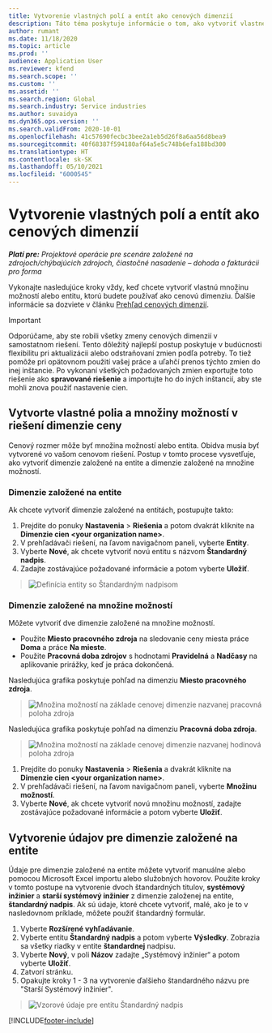 ```yaml
---
title: Vytvorenie vlastných polí a entít ako cenových dimenzií
description: Táto téma poskytuje informácie o tom, ako vytvoriť vlastné množiny možností alebo entity.
author: rumant
ms.date: 11/18/2020
ms.topic: article
ms.prod: ''
audience: Application User
ms.reviewer: kfend
ms.search.scope: ''
ms.custom: ''
ms.assetid: ''
ms.search.region: Global
ms.search.industry: Service industries
ms.author: suvaidya
ms.dyn365.ops.version: ''
ms.search.validFrom: 2020-10-01
ms.openlocfilehash: 41c57690fecbc3bee2a1eb5d26f8a6aa56d8bea9
ms.sourcegitcommit: 40f68387f594180af64a5e5c748b6efa188bd300
ms.translationtype: HT
ms.contentlocale: sk-SK
ms.lasthandoff: 05/10/2021
ms.locfileid: "6000545"
---
```

# <a name="create-custom-fields-and-entities-as-pricing-dimensions"></a>Vytvorenie vlastných polí a entít ako cenových dimenzií

_**Platí pre:** Projektové operácie pre scenáre založené na zdrojoch/chýbajúcich zdrojoch, čiastočné nasadenie – dohoda o fakturácii pro forma_

Vykonajte nasledujúce kroky vždy, keď chcete vytvoriť vlastnú množinu možností alebo entitu, ktorú budete používať ako cenovú dimenziu. Ďalšie informácie sa dozviete v článku [Prehľad cenových dimenzií](pricing-dimensions-overview.md).  

> [!IMPORTANT]
> Odporúčame, aby ste robili všetky zmeny cenových dimenzií v samostatnom riešení. Tento dôležitý najlepší postup poskytuje v budúcnosti flexibilitu pri aktualizácii alebo odstraňovaní zmien podľa potreby. To tiež pomôže pri opätovnom použití vašej práce a uľahčí prenos týchto zmien do inej inštancie. Po vykonaní všetkých požadovaných zmien exportujte toto riešenie ako **spravované riešenie** a importujte ho do iných inštancií, aby ste mohli znova použiť nastavenie cien.

  
## <a name="create-custom-fields-and-option-sets-in-the-pricing-dimension-solution"></a>Vytvorte vlastné polia a množiny možností v riešení dimenzie ceny

Cenový rozmer môže byť množina možností alebo entita. Obidva musia byť vytvorené vo vašom cenovom riešení. Postup v tomto procese vysvetľuje, ako vytvoriť dimenzie založené na entite a dimenzie založené na množine možností.

### <a name="entity-based-dimensions"></a>Dimenzie založené na entite
Ak chcete vytvoriť dimenzie založené na entitách, postupujte takto:

1. Prejdite do ponuky **Nastavenia** > **Riešenia** a potom dvakrát kliknite na **Dimenzie cien \<your organization name>**.
2. V prehľadávači riešení, na ľavom navigačnom paneli, vyberte **Entity**.
3. Vyberte **Nové**, ak chcete vytvoriť novú entitu s názvom **Štandardný nadpis**. 
4. Zadajte zostávajúce požadované informácie a potom vyberte **Uložiť**.

> ![Definícia entity so Štandardným nadpisom](media/Standard-Title-entity-definition.png)

### <a name="option-set-based-dimensions"></a>Dimenzie založené na množine možností 
Môžete vytvoriť dve dimenzie založené na množine možností. 

- Použite **Miesto pracovného zdroja** na sledovanie ceny miesta práce **Doma** a práce **Na mieste**. 
- Použite **Pracovná doba zdrojov** s hodnotami **Pravidelná** a **Nadčasy** na aplikovanie prirážky, keď je práca dokončená.

Nasledujúca grafika poskytuje pohľad na dimenziu **Miesto pracovného zdroja**. 

> ![Množina možností na základe cenovej dimenzie nazvanej pracovná poloha zdroja](media/Option-set-PD-called-Resource-Work-Location.png)

Nasledujúca grafika poskytuje pohľad na dimenziu **Pracovná doba zdroja**. 

> ![Množina možností na základe cenovej dimenzie nazvanej hodinová poloha zdroja](media/Option-set-PD-called-Resource-Work-Hours.png)

1. Prejdite do ponuky **Nastavenia** > **Riešenia** a dvakrát kliknite na **Dimenzie cien \<your organization name>**. 
2. V prehľadávači riešení, na ľavom navigačnom paneli, vyberte **Množinu možností**. 
3. Vyberte **Nové**, ak chcete vytvoriť novú množinu možností, zadajte zostávajúce požadované informácie a potom vyberte **Uložiť**.

## <a name="create-data-for-entity-based-dimensions"></a>Vytvorenie údajov pre dimenzie založené na entite

Údaje pre dimenzie založené na entite môžete vytvoriť manuálne alebo pomocou Microsoft Excel importu alebo služobných hovorov. Použite kroky v tomto postupe na vytvorenie dvoch štandardných titulov, **systémový inžinier** a **starší systémový inžinier** z dimenzie založenej na entite, **štandardný nadpis**. Ak sú údaje, ktoré chcete vytvoriť, malé, ako je to v nasledovnom príklade, môžete použiť štandardný formulár.

1. Vyberte **Rozšírené vyhľadávanie**.
2. Vyberte entitu **Štandardný nadpis** a potom vyberte **Výsledky**. Zobrazia sa všetky riadky v entite **štandardnej** nadpisu.
3. Vyberte **Nový**, v poli **Názov** zadajte „Systémový inžinier“ a potom vyberte **Uložiť**.
4. Zatvorí stránku. 
5. Opakujte kroky 1 - 3 na vytvorenie ďalšieho štandardného názvu pre "Starší Systémový inžinier".

> ![Vzorové údaje pre entitu Štandardný nadpis](media/ST-data.png)


[!INCLUDE[footer-include](../includes/footer-banner.md)]
